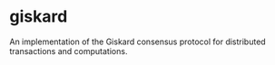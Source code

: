 # giskard
An implementation of the Giskard consensus protocol for distributed transactions and computations.
